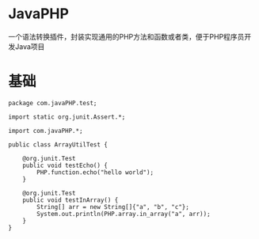 # JavaPHP
一个语法转换插件，封装实现通用的PHP方法和函数或者类，便于PHP程序员开发Java项目


# 基础

```
package com.javaPHP.test;

import static org.junit.Assert.*;

import com.javaPHP.*;

public class ArrayUtilTest {

    @org.junit.Test
    public void testEcho() {
        PHP.function.echo("hello world");
    }

    @org.junit.Test
    public void testInArray() {
        String[] arr = new String[]{"a", "b", "c"};
        System.out.println(PHP.array.in_array("a", arr));
    }
}
```